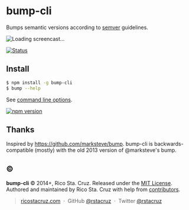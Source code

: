 # bump-cli

Bumps semantic versions according to [semver] guidelines.

![Loading screencast...](http://ricostacruz.com/bump-cli/bump.gif)

[![Status](https://travis-ci.org/rstacruz/bump-cli.svg?branch=master)](https://travis-ci.org/rstacruz/bump-cli)

## Install

```sh
$ npm install -g bump-cli
$ bump --help
```

See [command line options][options].

[![npm version](https://badge.fury.io/js/bump-cli.svg)](https://npmjs.org/package/bump-cli "View this project on npm")

## Thanks

Inspired by https://github.com/marksteve/bump. bump-cli is backwards-compatible 
(mostly) with the old 2013 version of @marksteve's bump.

## :copyright:

**bump-cli** © 2014+, Rico Sta. Cruz. Released under the [MIT License].<br>
Authored and maintained by Rico Sta. Cruz with help from [contributors].

> [ricostacruz.com](http://ricostacruz.com) &nbsp;&middot;&nbsp;
> GitHub [@rstacruz](https://github.com/rstacruz) &nbsp;&middot;&nbsp;
> Twitter [@rstacruz](https://twitter.com/rstacruz)

[MIT License]: http://mit-license.org/
[contributors]: http://github.com/rstacruz/bump-cli/contributors
[semver]: https://www.npmjs.org/package/semver
[options]: help.txt
